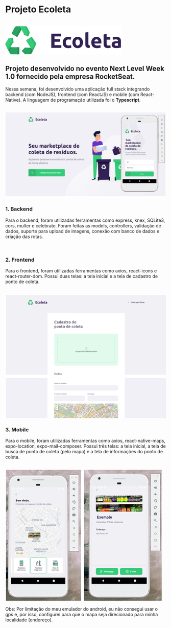# Projeto Ecoleta

<br>
<img src="/web/src/assets/logo.svg">

## Projeto desenvolvido no evento Next Level Week 1.0 fornecido pela empresa RocketSeat.

Nessa semana, foi desenvolvido uma aplicação full stack integrando backend (com NodeJS), frontend (com ReactJS) e mobile (com React-Native). A linguagem de programação utilizada foi o **Typescript**.

<br>
<img src="/server/uploads/foto1.png">
<br>

### 1. Backend

Para o backend, foram utilizadas ferramentas como express, knex, SQLite3, cors, multer e celebrate. Foram feitas as models, controllers, validação de dados, suporte para upload de imagens, conexão com banco de dados e criação das rotas.

<br>

### 2. Frontend

Para o frontend, foram utilizadas ferramentas como axios, react-icons e react-router-dom. Possui duas telas: a tela inicial e a tela de cadastro de ponto de coleta.

<br>
<img src="/server/uploads/foto2.png">
<br>

### 3. Mobile

Para o mobile, foram utilizadas ferramentas como axios, react-native-maps, expo-location, expo-mail-composer. Possui três telas: a tela inicial, a tela de busca de ponto de coleta (pelo mapa) e a tela de informações do ponto de coleta.

<br>
<img src="/server/uploads/foto3.png">

Obs: Por limitação do meu emulador do android, eu não consegui usar o gps e, por isso, configurei para que o mapa seja direcionado para minha localidade (endereço).
